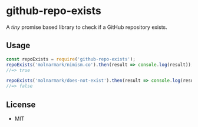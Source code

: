 # github-repo-exists

A *tiny* promise based library to check if a GitHub repository exists.

## Usage
```javascript
const repoExists = require('github-repo-exists');
repoExists('molnarmark/nimism.co').then(result => console.log(result));
//=> true

repoExists('molnarmark/does-not-exist').then(result => console.log(result));
//=> false
```

## License
- MIT